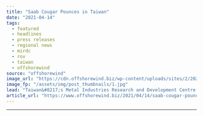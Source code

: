 ```yaml
---
title: "Saab Cougar Pounces in Taiwan"
date: "2021-04-14"
tags: 
  - featured
  - headlines
  - press releases
  - regional news
  - mirdc
  - rov
  - taiwan
  - offshorewind
source: "offshorewind"
image_url: "https://cdn.offshorewind.biz/wp-content/uploads/sites/2/2021/04/13134502/Taiwanese-Secure-ROV-Training-for-Offshore-Wind.jpg"
image_fp: "/assets/img/post_thumbnails/1.jpg"
lead: "Taiwan&#8217;s Metal Industries Research and Development Centre (MIRDC) is set to train locals to"
article_url: "https://www.offshorewind.biz/2021/04/14/saab-cougar-pounces-in-taiwan/"
---
```


---
